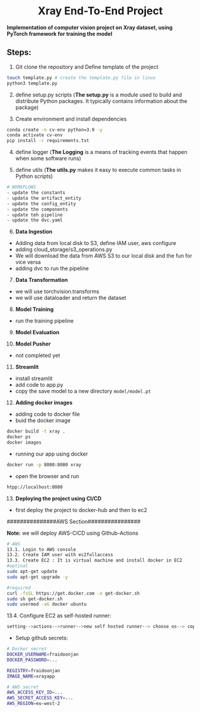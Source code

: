 <h1 align=center>Xray End-To-End Project</h1>

**Implementation of computer vision project on Xray dataset, using PyTorch framework for training the model**


## Steps:

1. Git clone the repository and Define template of the project

```bash
touch template.py # create the template.py file in linux 
python3 template.py
```

2. define setup.py scripts (**The setup.py** is a module used to build and distribute Python packages. It typically contains information about the package)


3. Create environment and install dependencies

```bash
conda create -n cv-env python=3.9 -y
conda activate cv-env
pip install -r requirements.txt
```

4. define logger (**The Logging** is a means of tracking events that happen when some software runs)

5. define utils (**The utils.py** makes it easy to execute common tasks in Python scripts)


```bash
# WORKFLOWS
- update the constants
- updata the artifact_entity
- update the config_entity
- update the components
- update teh pipeline
- update the dvc.yaml
```

6. **Data Ingestion**
- Adding data from local disk to S3, define IAM user, aws configure 
- adding cloud_storage/s3_operations.py
- We will download the data from AWS S3 to our local disk and the fun for vice versa
- adding dvc to run the pipeline

7. **Data Transformation**
- we will use torchvision.transforms
- we will use dataloader and return the dataset

8. **Model Training**
- run the training pipeline

9. **Model Evaluation**

10. **Model Pusher**
- not completed yet

11. **Streamlit**
- install streamlit
- add code to app.py
- copy the save model to a new directory `model/model.pt`

12. **Adding docker images**
- adding code to docker file
- buid the docker image
```bash
docker build -t xray .
docker ps
docker images
```
- running our app using docker
```bash
docker run -p 8080:8080 xray
```
- open the browser and run
```bash
htpp://localhost:8080
```

13. **Deploying the project using CI/CD**
- first deploy the project to docker-hub and then to ec2

###############AWS Section################

**Note:** we will deploy AWS-CICD using Github-Actions

```bash
# AWS 
13.1. Login to AWS console
13.2. Create IAM user with ec2fullaccess
13.3. Create EC2 : It is virtual machine and install docker in EC2
#optinal
sudo apt-get update
sudo apt-get upgrade -y

#required
curl -fsSL https://get.docker.com -o get-docker.sh
sudo sh get-docker.sh
sudo usermod -aG docker ubuntu
```

13.4.  Configure EC2 as self-hosted runner:
```bash
setting-->actions-->runner-->new self hosted runner--> choose os--> copy each command and run it on EC2 Instance Connect
```

- Setup github secrets:
```bash
# Docker secret
DOCKER_USERNAME=fraidoonjan
DOCKER_PASSWORD=...

REGISTRY=fraidoonjan
IMAGE_NAME=xrayapp

# AWS secret
AWS_ACCESS_KEY_ID=...
AWS_SECRET_ACCESS_KEY=...
AWS_REGION=eu-west-2
```

